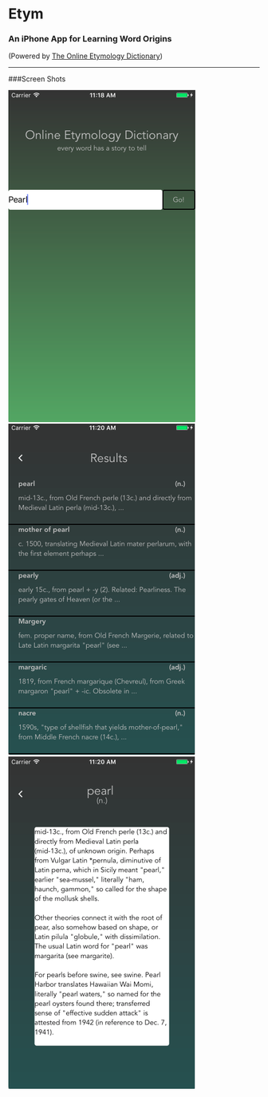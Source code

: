 # Etym 

### An iPhone App for Learning Word Origins
(Powered by [The Online Etymology Dictionary](http://www.etymonline.com))
- - - - - - - - - - - - - - - - - - - - - - - - - - - - - - - - - - - - - 
###Screen Shots

![Search Page](./Pics/Etym-Search.png)
![Results Page](./Pics/Etym-Results.png)
![Word Page](./Pics/Etym-Term.png)

